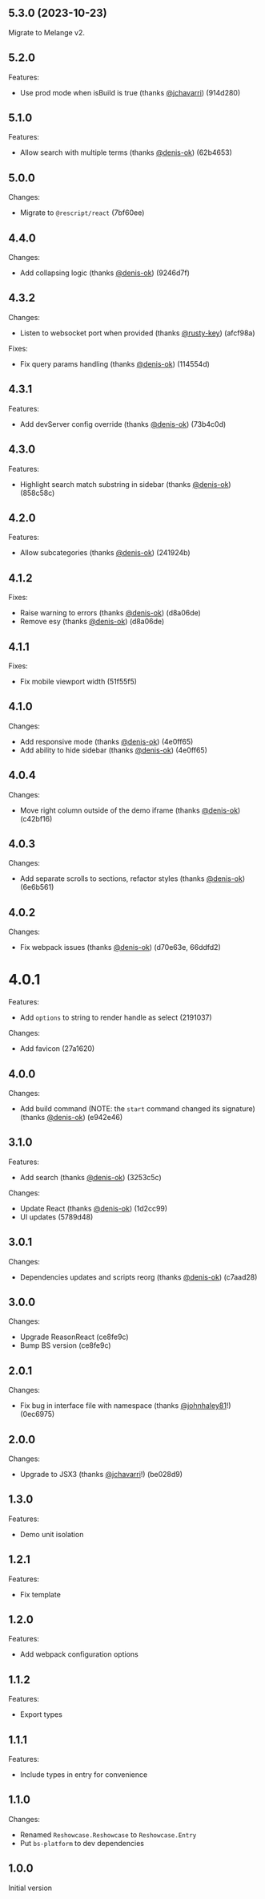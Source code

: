 ## 5.3.0 (2023-10-23)

Migrate to Melange v2.

## 5.2.0

Features:

- Use prod mode when isBuild is true (thanks [@jchavarri](https://github.com/jchavarri)) (914d280)

## 5.1.0

Features:

- Allow search with multiple terms (thanks [@denis-ok](https://github.com/denis-ok)) (62b4653)

## 5.0.0

Changes:

- Migrate to `@rescript/react` (7bf60ee)

## 4.4.0

Changes:

- Add collapsing logic (thanks [@denis-ok](https://github.com/denis-ok)) (9246d7f)

## 4.3.2

Changes:

- Listen to websocket port when provided (thanks [@rusty-key](https://github.com/rusty-key)) (afcf98a)

Fixes:

- Fix query params handling (thanks [@denis-ok](https://github.com/denis-ok)) (114554d)

## 4.3.1

Features:

- Add devServer config override (thanks [@denis-ok](https://github.com/denis-ok)) (73b4c0d)

## 4.3.0

Features:

- Highlight search match substring in sidebar (thanks [@denis-ok](https://github.com/denis-ok)) (858c58c)

## 4.2.0

Features:

- Allow subcategories (thanks [@denis-ok](https://github.com/denis-ok)) (241924b)

## 4.1.2

Fixes:

- Raise warning to errors (thanks [@denis-ok](https://github.com/denis-ok)) (d8a06de)
- Remove esy (thanks [@denis-ok](https://github.com/denis-ok)) (d8a06de)

## 4.1.1

Fixes:

- Fix mobile viewport width (51f55f5)

## 4.1.0

Changes:

- Add responsive mode (thanks [@denis-ok](https://github.com/denis-ok)) (4e0ff65)
- Add ability to hide sidebar (thanks [@denis-ok](https://github.com/denis-ok)) (4e0ff65)

## 4.0.4

Changes:

- Move right column outside of the demo iframe (thanks [@denis-ok](https://github.com/denis-ok)) (c42bf16)

## 4.0.3

Changes:

- Add separate scrolls to sections, refactor styles (thanks [@denis-ok](https://github.com/denis-ok)) (6e6b561)

## 4.0.2

Changes:

- Fix webpack issues (thanks [@denis-ok](https://github.com/denis-ok)) (d70e63e, 66ddfd2)

# 4.0.1

Features:

- Add `options` to string to render handle as select (2191037)

Changes:

- Add favicon (27a1620)

## 4.0.0

Changes:

- Add build command (NOTE: the `start` command changed its signature) (thanks [@denis-ok](https://github.com/denis-ok)) (e942e46)

## 3.1.0

Features:

- Add search (thanks [@denis-ok](https://github.com/denis-ok)) (3253c5c)

Changes:

- Update React (thanks [@denis-ok](https://github.com/denis-ok)) (1d2cc99)
- UI updates (5789d48)

## 3.0.1

Changes:

- Dependencies updates and scripts reorg (thanks [@denis-ok](https://github.com/denis-ok)) (c7aad28)

## 3.0.0

Changes:

- Upgrade ReasonReact (ce8fe9c)
- Bump BS version (ce8fe9c)

## 2.0.1

Changes:

- Fix bug in interface file with namespace (thanks [@johnhaley81](https://github.com/johnhaley81)!) (0ec6975)

## 2.0.0

Changes:

- Upgrade to JSX3 (thanks [@jchavarri](https://github.com/jchavarri)!) (be028d9)

## 1.3.0

Features:

- Demo unit isolation

## 1.2.1

Features:

- Fix template

## 1.2.0

Features:

- Add webpack configuration options

## 1.1.2

Features:

- Export types

## 1.1.1

Features:

- Include types in entry for convenience

## 1.1.0

Changes:

- Renamed `Reshowcase.Reshowcase` to `Reshowcase.Entry`
- Put `bs-platform` to dev dependencies

## 1.0.0

Initial version
